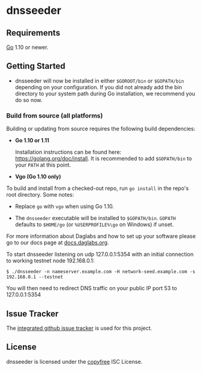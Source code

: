 dnsseeder
=========

## Requirements

[Go](http://golang.org) 1.10 or newer.

## Getting Started

- dnsseeder will now be installed in either ```$GOROOT/bin``` or
  ```$GOPATH/bin``` depending on your configuration.  If you did not already
  add the bin directory to your system path during Go installation, we
  recommend you do so now.

### Build from source (all platforms)

Building or updating from source requires the following build dependencies:

- **Go 1.10 or 1.11**

  Installation instructions can be found here: https://golang.org/doc/install.
  It is recommended to add `$GOPATH/bin` to your `PATH` at this point.

- **Vgo (Go 1.10 only)**

To build and install from a checked-out repo, run `go install` in the repo's
root directory.  Some notes:

* Replace `go` with `vgo` when using Go 1.10.

* The `dnsseeder` executable will be installed to `$GOPATH/bin`.  `GOPATH`
  defaults to `$HOME/go` (or `%USERPROFILE%\go` on Windows) if unset.

For more information about Daglabs and how to set up your software please go to
our docs page at [docs.daglabs.org](https://docs.daglabs.org/getting-started/beginner-guide/).

To start dnsseeder listening on udp 127.0.0.1:5354 with an initial connection to working testnet node 192.168.0.1:

```
$ ./dnsseeder -n nameserver.example.com -H network-seed.example.com -s 192.168.0.1 --testnet
```

You will then need to redirect DNS traffic on your public IP port 53 to 127.0.0.1:5354

## Issue Tracker

The [integrated github issue tracker](https://github.com/daglabs/dnsseeder/issues)
is used for this project.

## License

dnsseeder is licensed under the [copyfree](http://copyfree.org) ISC License.
